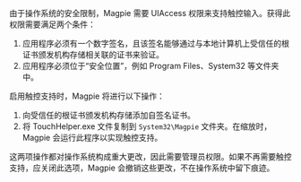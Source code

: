由于操作系统的安全限制，Magpie 需要 UIAccess 权限来支持触控输入。获得此权限需要满足两个条件：

1. 应用程序必须有一个数字签名，且该签名能够通过与本地计算机上受信任的根证书颁发机构存储相关联的证书来验证。
2. 应用程序必须位于“安全位置”，例如 Program Files、System32 等文件夹中。

启用触控支持时，Magpie 将进行以下操作：

1. 向受信任的根证书颁发机构存储添加自签名证书。
2. 将 TouchHelper.exe 文件复制到 `System32\Magpie` 文件夹。在缩放时，Magpie 会运行此程序以实现触控支持。

这两项操作都对操作系统构成重大更改，因此需要管理员权限。如果不再需要触控支持，应关闭此选项，Magpie 会撤销这些更改，不在操作系统中留下痕迹。
